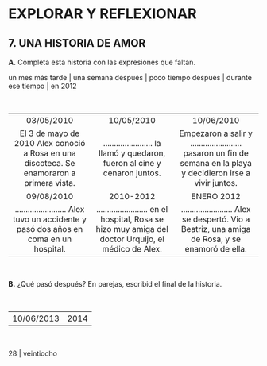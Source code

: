# EXPLORAR Y REFLEXIONAR

## 7. UNA HISTORIA DE AMOR

**A.** Completa esta historia con las expresiones que faltan.

un mes más tarde | una semana después | poco tiempo después | durante ese tiempo | en 2012

<br>

|                                                                                                     |                                                                                                     |                                                                                                     |
| :--------------------------------------------------------------------------------------------------: | :--------------------------------------------------------------------------------------------------: | :--------------------------------------------------------------------------------------------------: |
|  ![03/05/2010](data:image/png;base64,iVBORw0KGgoAAAANSUhEUgAAAAEAAAABCAQAAAC1HAwCAAAAC0lEQVR42mNkYAAAAAYAAjCB0C8AAAAASUVORK5CYII=)  <br> 03/05/2010                                                                                               |  ![10/05/2010](data:image/png;base64,iVBORw0KGgoAAAANSUhEUgAAAAEAAAABCAQAAAC1HAwCAAAAC0lEQVR42mNkYAAAAAYAAjCB0C8AAAAASUVORK5CYII=)  <br> 10/05/2010                                                                                               |  ![10/06/2010](data:image/png;base64,iVBORw0KGgoAAAANSUhEUgAAAAEAAAABCAQAAAC1HAwCAAAAC0lEQVR42mNkYAAAAAYAAjCB0C8AAAAASUVORK5CYII=)  <br> 10/06/2010                                                                                               |
| El 3 de mayo de 2010 Alex conoció a Rosa en una discoteca. Se enamoraron a primera vista. | ....................... la llamó y quedaron, fueron al cine y cenaron juntos. | Empezaron a salir y ........................ pasaron un fin de semana en la playa y decidieron irse a vivir juntos. |
|  ![09/08/2010](data:image/png;base64,iVBORw0KGgoAAAANSUhEUgAAAAEAAAABCAQAAAC1HAwCAAAAC0lEQVR42mNkYAAAAAYAAjCB0C8AAAAASUVORK5CYII=)  <br> 09/08/2010                                                                                               |  ![2010-2012](data:image/png;base64,iVBORw0KGgoAAAANSUhEUgAAAAEAAAABCAQAAAC1HAwCAAAAC0lEQVR42mNkYAAAAAYAAjCB0C8AAAAASUVORK5CYII=)  <br> 2010-2012                                                                                               |  ![ENERO 2012](data:image/png;base64,iVBORw0KGgoAAAANSUhEUgAAAAEAAAABCAQAAAC1HAwCAAAAC0lEQVR42mNkYAAAAAYAAjCB0C8AAAAASUVORK5CYII=)  <br> ENERO 2012                                                                                               |
| ........................ Alex tuvo un accidente y pasó dos años en coma en un hospital. | ........................ en el hospital, Rosa se hizo muy amiga del doctor Urquijo, el médico de Alex. | ........................ Alex se despertó. Vio a Beatriz, una amiga de Rosa, y se enamoró de ella. |

<br>

**B.** ¿Qué pasó después? En parejas, escribid el final de la historia.

<br>

|                                                                                             |                                                                                             |
| :-------------------------------------------------------------------------------------------: | :-------------------------------------------------------------------------------------------: |
| ![10/06/2013](data:image/png;base64,iVBORw0KGgoAAAANSUhEUgAAAAEAAAABCAQAAAC1HAwCAAAAC0lEQVR42mNkYAAAAAYAAjCB0C8AAAAASUVORK5CYII=) <br> 10/06/2013 |  ![2014](data:image/png;base64,iVBORw0KGgoAAAANSUhEUgAAAAEAAAABCAQAAAC1HAwCAAAAC0lEQVR42mNkYAAAAAYAAjCB0C8AAAAASUVORK5CYII=) <br> 2014  |

<br>

28 | veintiocho